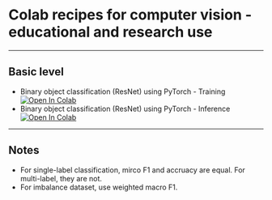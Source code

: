 # Colab recipes for computer vision - educational and research use

---

## Basic level
- Binary object classification (ResNet) using PyTorch - Training [![Open In Colab](https://colab.research.google.com/assets/colab-badge.svg)](https://colab.research.google.com/drive/1pRrX-2D5QOoLG4uzC58YFMm8wtCwmaJk?usp=sharing)
- Binary object classification (ResNet) using PyTorch - Inference [![Open In Colab](https://colab.research.google.com/assets/colab-badge.svg)](https://colab.research.google.com/drive/1cobRaHYrubud9-8BgjEnce-8957d5_5y?usp=sharing)

---

## Notes
- For single-label classification, mirco F1 and accruacy are equal. For multi-label, they are not.
- For imbalance dataset, use weighted macro F1. 
